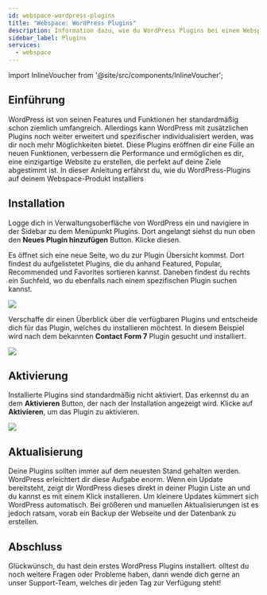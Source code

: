 ```yaml
---
id: webspace-wordpress-plugins
title: "Webspace: WordPress Plugins"
description: Information dazu, wie du WordPress Plugins bei einem Webspace Produkt von ZAP-Hosting installierst  - ZAP-Hosting.com Dokumentation
sidebar_label: Plugins
services:
  - webspace
---
```


import InlineVoucher from '@site/src/components/InlineVoucher';

## Einführung

WordPress ist von seinen Features und Funktionen her standardmäßig schon ziemlich umfangreich. Allerdings kann WordPress mit zusätzlichen Plugins noch weiter erweitert und spezifischer individualisiert werden, was dir noch mehr Möglichkeiten bietet. Diese Plugins eröffnen dir eine Fülle an neuen Funktionen, verbessern die Performance und ermöglichen es dir, eine einzigartige Website zu erstellen, die perfekt auf deine Ziele abgestimmt ist. In dieser Anleitung erfährst du, wie du WordPress-Plugins auf deinem Webspace-Produkt installiers

## Installation

Logge dich in Verwaltungsoberfläche von WordPress ein und navigiere in der Sidebar zu dem Menüpunkt Plugins. Dort angelangt siehst du nun oben den **Neues Plugin hinzufügen** Button. Klicke diesen.

Es öffnet sich eine neue Seite, wo du zur Plugin Übersicht kommst. Dort findest du aufgelistetet Plugins, die du anhand Featured, Popular, Recommended und Favorites sortieren kannst. Daneben findest du rechts ein Suchfeld, wo du ebenfalls nach einem spezifischen Plugin suchen kannst. 

![](https://screensaver01.zap-hosting.com/index.php/s/KwndcojKwB8DeSp/download)

Verschaffe dir einen Überblick über die verfügbaren Plugins und entscheide dich für das Plugin, welches du installieren möchtest. In diesem Beispiel wird nach dem bekannten **Contact Form 7** Plugin gesucht und installiert.

![](https://screensaver01.zap-hosting.com/index.php/s/ygm2P4yMpiiZDFY/download)

## Aktivierung

Installierte Plugins sind standardmäßig nicht aktiviert. Das erkennst du an dem **Aktivieren** Button, der nach der Installation angezeigt wird. Klicke auf **Aktivieren**, um das Plugin zu aktivieren.

![](https://screensaver01.zap-hosting.com/index.php/s/ng8XrowDxgrCeSK/download)

## Aktualisierung

Deine Plugins sollten immer auf dem neuesten Stand gehalten werden. WordPress erleichtert dir diese Aufgabe enorm. Wenn ein Update bereitsteht, zeigt dir WordPress dieses direkt in deiner Plugin Liste an und du kannst es mit einem Klick installieren. Um kleinere Updates kümmert sich WordPress automatisch. Bei größeren und manuellen Aktualisierungen ist es jedoch ratsam, vorab ein Backup der Webseite und der Datenbank zu erstellen. 

## Abschluss

Glückwünsch, du hast dein erstes WordPress Plugins installiert. olltest du noch weitere Fragen oder Probleme haben, dann wende dich gerne an unser Support-Team, welches dir jeden Tag zur Verfügung steht! 